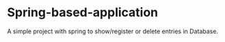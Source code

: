 # Spring-based-application
A simple project with spring to show/register or delete entries in Database.  
